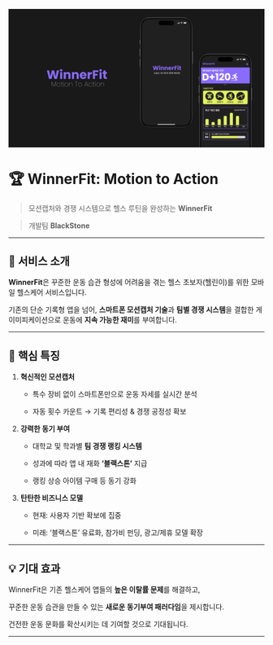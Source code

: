 <p align="center">

  <img src="docs/header.png" alt="WinnerFit Header" width="800"/>

</p>



# 🏆 WinnerFit: Motion to Action



> 모션캡처와 경쟁 시스템으로 헬스 루틴을 완성하는 **WinnerFit**  

> 개발팀 **BlackStone**



---



## 📱 서비스 소개

**WinnerFit**은 꾸준한 운동 습관 형성에 어려움을 겪는 헬스 초보자(헬린이)를 위한 모바일 헬스케어 서비스입니다.  

기존의 단순 기록형 앱을 넘어, **스마트폰 모션캡처 기술**과 **팀별 경쟁 시스템**을 결합한 게이미피케이션으로 운동에 **지속 가능한 재미**를 부여합니다.  



---



## 🚀 핵심 특징



1. **혁신적인 모션캡처**  

   - 특수 장비 없이 스마트폰만으로 운동 자세를 실시간 분석  

   - 자동 횟수 카운트 → 기록 편리성 & 경쟁 공정성 확보  



2. **강력한 동기 부여**  

   - 대학교 및 학과별 **팀 경쟁 랭킹 시스템**  

   - 성과에 따라 앱 내 재화 **‘블랙스톤’** 지급  

   - 랭킹 상승 아이템 구매 등 동기 강화  



3. **탄탄한 비즈니스 모델**  

   - 현재: 사용자 기반 확보에 집중  

   - 미래: ‘블랙스톤’ 유료화, 참가비 펀딩, 광고/제휴 모델 확장  



---



## 💡 기대 효과

WinnerFit은 기존 헬스케어 앱들의 **높은 이탈률 문제**를 해결하고,  

꾸준한 운동 습관을 만들 수 있는 **새로운 동기부여 패러다임**을 제시합니다.  



건전한 운동 문화를 확산시키는 데 기여할 것으로 기대됩니다.  



---

